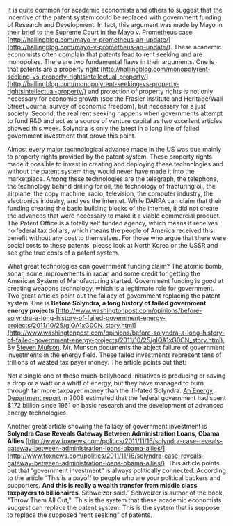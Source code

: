 
It is quite common for academic economists and others to suggest that the incentive of the patent system could be replaced with government funding of Research and Development. In fact, this argument was made by Mayo in their brief to the Supreme Court in the Mayo v. Prometheus case [http://hallingblog.com/mayo-v-prometheus-an-update/](http://hallingblog.com/mayo-v-prometheus-an-update/). These academic economists often complain that patents lead to rent seeking and are monopolies. There are two fundamental flaws in their arguments. One is that patents are a property right [http://hallingblog.com/monopolyrent-seeking-vs-property-rightsintellectual-property/](http://hallingblog.com/monopolyrent-seeking-vs-property-rightsintellectual-property/) and protection of property rights is not only necessary for economic growth (see the Frasier Institute and Heritage/Wall Street Journal survey of economic freedom), but necessary for a just society. Second, the real rent seeking happens when governments attempt to fund R&D and act as a source of venture capital as two excellent articles showed this week. Solyndra is only the latest in a long line of failed government investment that prove this point.

  
  

Almost every major technological advance made in the US was due mainly to property rights provided by the patent system. These property rights made it possible to invest in creating and deploying these technologies and without the patent system they would never have made it into the marketplace. Among these technologies are the telegraph, the telephone, the technology behind drilling for oil, the technology of fracturing oil, the airplane, the copy machine, radio, television, the computer industry, the electronics industry, and yes the internet. While DARPA can claim that their funding creating the basic building blocks of the internet, it did not create the advances that were necessary to make it a viable commercial product. The Patent Office is a totally self funded agency, which means it receives no federal tax dollars, which means the people of America received this benefit without any cost to themselves. For those who argue that there were social costs to these patents, please look at North Korea or the USSR and see gthe true costs of a patent system.

  
  

What great technologies can government funding claim? The atomic bomb, sonar, some improvements in radar, and some credit for getting the American System of Manufacturing started. Government funding is good at creating weapons technology, which is a legitimate role for government. Two great articles point out the fallacy of government replacing the patent system. One is **Before Solyndra, a long history of failed government energy projects** [http://www.washingtonpost.com/opinions/before-solyndra-a-long-history-of-failed-government-energy-projects/2011/10/25/gIQA1xG0CN_story.html](http://www.washingtonpost.com/opinions/before-solyndra-a-long-history-of-failed-government-energy-projects/2011/10/25/gIQA1xG0CN_story.html), By [Steven Mufson](http://www.washingtonpost.com/steven-mufson/2011/03/09/ABX9PoP_page.html). Mr. Munson documents the abject failure of government investments in the energy field. These failed investments represent tens of trillions of wasted tax payer money. The article points out that:

  
  

Not a single one of these much-ballyhooed initiatives is producing or saving a drop or a watt or a whiff of energy, but they have managed to burn through far more taxpayer money than the ill-fated Solyndra. [An Energy Department report](http://www.wired.com/images_blogs/wiredscience/2009/08/federal-investment-in-energy-rd-2008.pdf) in 2008 estimated that the federal government had spent $172 billion since 1961 on basic research and the development of advanced energy technologies.

  
  

Another great article showing the fallacy of government investment is **Solyndra Case Reveals Gateway Between Administration Loans, Obama Allies** [http://www.foxnews.com/politics/2011/11/16/solyndra-case-reveals-gateway-between-administration-loans-obama-allies/](http://www.foxnews.com/politics/2011/11/16/solyndra-case-reveals-gateway-between-administration-loans-obama-allies/). This article points out that “government investment” is always politically connected. According to the article “This is a payoff to people who are your political backers and supporters. **And this is really a wealth transfer from middle class taxpayers to billionaires**, Schweizer said.” Schweizer is author of the book, "Throw Them All Out,"  This is the system that these academic economists suggest can replace the patent system. This is the system that is suppose to replace the supposed “rent seeking” of patents.